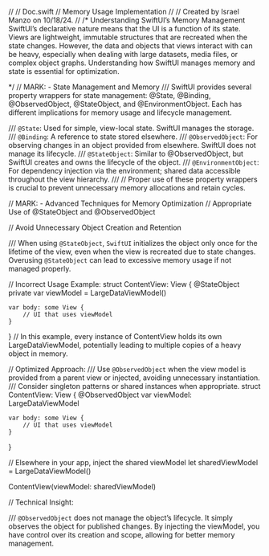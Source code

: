 //
//  Doc.swift
//  Memory Usage Implementation
//
//  Created by Israel Manzo on 10/18/24.
//
/*
 Understanding SwiftUI’s Memory Management
 SwiftUI’s declarative nature means that the UI is a function of its state. Views are lightweight,
 immutable structures that are recreated when the state changes. However, the data and objects that views interact with can be heavy,
 especially when dealing with large datasets, media files, or complex object graphs. Understanding how SwiftUI manages memory and state is essential for
 optimization.
 
 */
// MARK: - State Management and Memory
/// SwiftUI provides several property wrappers for state management: @State, @Binding, @ObservedObject, @StateObject, and @EnvironmentObject. Each has different implications for memory usage and lifecycle management.

/// `@State`: Used for simple, view-local state. SwiftUI manages the storage.
/// `@Binding`: A reference to state stored elsewhere.
/// `@ObservedObject`: For observing changes in an object provided from elsewhere. SwiftUI does not manage its lifecycle.
/// `@StateObject`: Similar to @ObservedObject, but SwiftUI creates and owns the lifecycle of the object.
/// `@EnvironmentObject`: For dependency injection via the environment; shared data accessible throughout the view hierarchy.
///
// Proper use of these property wrappers is crucial to prevent unnecessary memory allocations and retain cycles.

// MARK: - Advanced Techniques for Memory Optimization
// Appropriate Use of @StateObject and @ObservedObject

// Avoid Unnecessary Object Creation and Retention

/// When using `@StateObject`, `SwiftUI` initializes the object only once for the lifetime of the view, even when the view is recreated due to state changes. Overusing `@StateObject` can lead to excessive memory usage if not managed properly.

// Incorrect Usage Example:
struct ContentView: View {
    @StateObject private var viewModel = LargeDataViewModel()

    var body: some View {
        // UI that uses viewModel
    }
}
// In this example, every instance of ContentView holds its own LargeDataViewModel, potentially leading to multiple copies of a heavy object in memory.

// Optimized Approach:
/// Use `@ObservedObject` when the view model is provided from a parent view or injected, avoiding unnecessary instantiation.
/// Consider singleton patterns or shared instances when appropriate.
struct ContentView: View {
    @ObservedObject var viewModel: LargeDataViewModel

    var body: some View {
        // UI that uses viewModel
    }
}

// Elsewhere in your app, inject the shared viewModel
let sharedViewModel = LargeDataViewModel()

ContentView(viewModel: sharedViewModel)

// Technical Insight:

/// `@ObservedObject` does not manage the object’s lifecycle. It simply observes the object for published changes. By injecting the viewModel, you have control over its creation and scope, allowing for better memory management.
